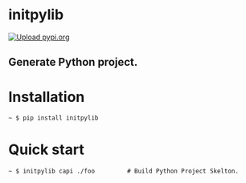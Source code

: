 # initpylib
[![Upload pypi.org](https://github.com/kirin123kirin/initpylib/actions/workflows/pypi.yml/badge.svg?branch=v0.2.1)](https://github.com/kirin123kirin/initpylib/actions/workflows/pypi.yml)

## Generate Python project.


# Installation
```shell
~ $ pip install initpylib
```

# Quick start
```shell
~ $ initpylib capi ./foo         # Build Python Project Skelton.
```

